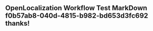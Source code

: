 <properties
ms.topic="hero-topic"
ms.test1="hero-topic"
ms.test2="test"/>


## OpenLocalization Workflow Test MarkDown f0b57ab8-040d-4815-b982-bd653d3fc692 thanks!



<!--HONumber=Jul16_HO5-->


